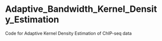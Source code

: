 # Adaptive_Bandwidth_Kernel_Density_Estimation
 Code for Adaptive Kernel Density Estimation of ChIP-seq data
